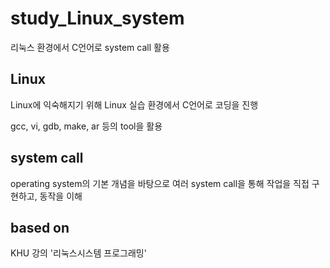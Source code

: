 # study_Linux_system
리눅스 환경에서 C언어로 system call 활용

## Linux
Linux에 익숙해지기 위해 Linux 실습 환경에서 C언어로 코딩을 진행

gcc, vi, gdb, make, ar 등의 tool을 활용

## system call
operating system의 기본 개념을 바탕으로 여러 system call을 통해 작업을 직접 구현하고, 동작을 이해

## based on
KHU 강의 '리눅스시스템 프로그래밍'
